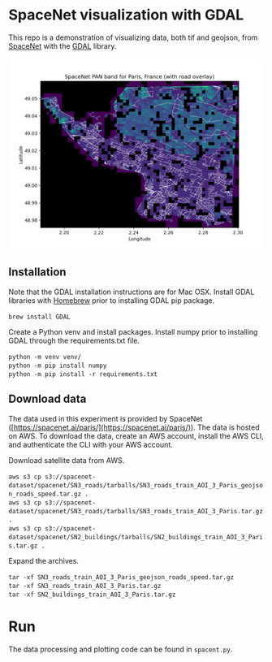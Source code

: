 # SpaceNet visualization with GDAL

This repo is a demonstration of visualizing data, both tif and geojson, from [SpaceNet](https://spacenet.ai) with the [GDAL](https://gdal.org/python) library.

![](patches_low-res.png)

## Installation
Note that the GDAL installation instructions are for Mac OSX. Install GDAL libraries with [Homebrew](https://brew.sh/) prior to installing GDAL pip package.

`brew install GDAL`

Create a Python venv and install packages. Install numpy prior to installing GDAL through the requirements.txt file.

`python -m venv venv/` \
`python -m pip install numpy` \
`python -m pip install -r requirements.txt`

## Download data

The data used in this experiment is provided by SpaceNet ([https://spacenet.ai/paris/](https://spacenet.ai/paris/)). The data is hosted on AWS. To download the data, create an AWS account, install the AWS CLI, and authenticate the CLI with your AWS account.

Download satellite data from AWS.

`aws s3 cp s3://spacenet-dataset/spacenet/SN3_roads/tarballs/SN3_roads_train_AOI_3_Paris_geojson_roads_speed.tar.gz .` \
`aws s3 cp s3://spacenet-dataset/spacenet/SN3_roads/tarballs/SN3_roads_train_AOI_3_Paris.tar.gz .` \
`aws s3 cp s3://spacenet-dataset/spacenet/SN2_buildings/tarballs/SN2_buildings_train_AOI_3_Paris.tar.gz .`

Expand the archives.

`tar -xf SN3_roads_train_AOI_3_Paris_geojson_roads_speed.tar.gz` \
`tar -xf SN3_roads_train_AOI_3_Paris.tar.gz` \
`tar -xf SN2_buildings_train_AOI_3_Paris.tar.gz`

# Run

The data processing and plotting code can be found in `spacent.py`.
